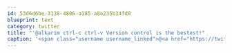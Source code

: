 ```yaml
---
id: 53d6d6be-3138-4806-a185-a8a235b34fd0
blueprint: text
category: twitter
title: "'@alkarim ctrl-c ctrl-v Version control is the bestest!"
caption: '<span class="username username_linked">@<a href="https://twitter.com/alkarim" title="Alkarim Nasser 🌵">alkarim</a></span> ctrl-c ctrl-v Version control is the bestest!'
---
```

